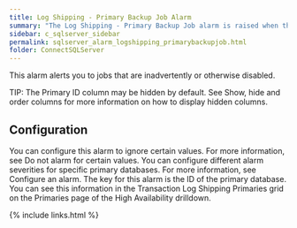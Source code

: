 ```yaml
---
title: Log Shipping - Primary Backup Job Alarm
summary: "The Log Shipping - Primary Backup Job alarm is raised when the backup job on the primary database is not enabled."
sidebar: c_sqlserver_sidebar
permalink: sqlserver_alarm_logshipping_primarybackupjob.html
folder: ConnectSQLServer
---
```






This alarm alerts you to jobs that are inadvertently or otherwise disabled.


 TIP: The Primary ID column may be hidden by default. See Show, hide and order columns for more information on how to display hidden columns.


## Configuration

You can configure this alarm to ignore certain values. For more information, see Do not alarm for certain values.
You can configure different alarm severities for specific primary databases. For more information, see Configure an alarm. The key for this alarm is the ID of the primary database. You can see this information in the Transaction Log Shipping Primaries grid on the Primaries page of the High Availability drilldown.

{% include links.html %}
